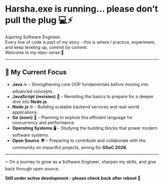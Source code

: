 # Harsha.exe is running… please don’t pull the plug 💻⚡

Aspiring Software Engineer.  
Every line of code is part of my story - this is where I practice, experiment, and keep leveling up, commit by commit.  
Welcome to my repo-verse 🚀  

---

## 🎯 My Current Focus  
- **Java** ☕ – Strengthening core OOP fundamentals before moving into advanced concepts.  
- **JavaScript (revision)** 🔄 – Revisiting the basics to prepare for a deeper dive into **Node.js**.  
- **Node.js** 🌐 – Building scalable backend services and real-world applications.  
- **Go (soon)** 🐹 – Planning to explore this efficient language for concurrency and performance.  
- **Operating Systems** 🖥️ – Studying the building blocks that power modern software systems.  
- **Open Source** 🌍 – Preparing to contribute and collaborate with the community on impactful projects, aiming for **GSoC 2026**.  

---

⭐️ On a journey to grow as a Software Engineer, sharpen my skills, and give back through open source.

**Still under active development - please check back after reboot 🔄**
